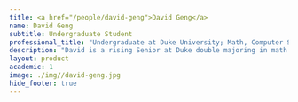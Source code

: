 ```yaml
---
title: <a href="/people/david-geng">David Geng</a>
name: David Geng
subtitle: Undergraduate Student
professional_title: "Undergraduate at Duke University; Math, Computer Science, Chemistry, Undergraduate Researcher (2018)"  # Joined professional titles
description: "David is a rising Senior at Duke double majoring in math and computer science. He is greatly interested in the intersection of technology, math modeling, medicine, and health policy, and hopes to make contributions to all of these fields one day. In his spare time David enjoys performing piano, trying to exercise, and watching inspirational movies like Forrest Gump. David is absolutely thrilled to be joining the Park Lab this summer!"
layout: product
academic: 1
image: ./img//david-geng.jpg
hide_footer: true
---
```

